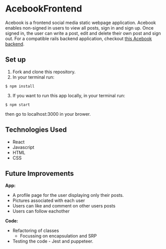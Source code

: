# AcebookFrontend
Acebook is a frontend social media static webpage application. Acebook enables non-signed in users to view all posts, sign in and sign up. Once signed in, the user can write a post, edit and delete their own post and sign out.
For a compatible rails backend application, checkout [this Acebook backend](https://github.com/dan-holmes/acebook-District-13).

## Set up
1) Fork and clone this repository.
2) In your terminal run:
```
$ npm install
```
3) If you want to run this app locally, in your terminal run:
```
$ npm start
```
then go to localhost:3000 in your brower.


## Technologies Used
- React 
- Javascript
- HTML
- CSS

## Future Improvements
**App:**
- A profile page for the user displaying only their posts.
- Pictures associated with each user
- Users can like and comment on other users posts
- Users can follow eachother

**Code:**
- Refactoring of classes 
  - Focussing on encapsulation and SRP
- Testing the code - Jest and puppeteer.
